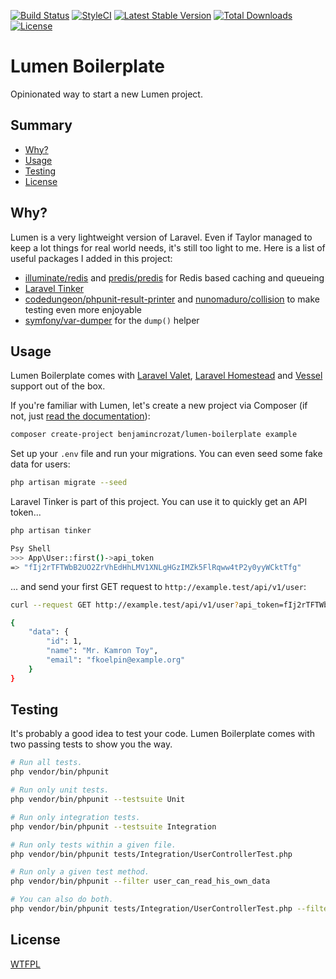 [![Build Status](https://travis-ci.org/benjamincrozat/lumen-boilerplate.svg?branch=master)](https://travis-ci.org/benjamincrozat/lumen-boilerplate)
[![StyleCI](https://styleci.io/repos/109622447/shield)](https://styleci.io/repos/109622447)
[![Latest Stable Version](https://poser.pugx.org/benjamincrozat/lumen-boilerplate/v/stable)](https://packagist.org/packages/benjamincrozat/lumen-boilerplate)
[![Total Downloads](https://poser.pugx.org/benjamincrozat/lumen-boilerplate/downloads)](https://packagist.org/packages/benjamincrozat/lumen-boilerplate)
[![License](https://poser.pugx.org/benjamincrozat/lumen-boilerplate/license)](https://packagist.org/packages/benjamincrozat/lumen-boilerplate)

# Lumen Boilerplate

Opinionated way to start a new Lumen project.

## Summary

* [Why?](#why)
* [Usage](#usage)
* [Testing](#testing)
* [License](#license)

## Why?

Lumen is a very lightweight version of Laravel. Even if Taylor managed to keep a lot things for real world needs, it's still too light to me. Here is a list of useful packages I added in this project:
- [illuminate/redis](https://github.com/illuminate/redis) and [predis/predis](https://github.com/predis/predis) for Redis based caching and queueing
- [Laravel Tinker](https://github.com/laravel/tinker)
- [codedungeon/phpunit-result-printer](https://github.com/mikeerickson/phpunit-pretty-result-printer) and [nunomaduro/collision](https://github.com/nunomaduro/collision) to make testing even more enjoyable
- [symfony/var-dumper](https://symfony.com/doc/current/components/var_dumper.html) for the `dump()` helper

## Usage

Lumen Boilerplate comes with [Laravel Valet](https://laravel.com/docs/valet), [Laravel Homestead](https://laravel.com/docs/homestead) and [Vessel](https://vessel.shippingdocker.com/) support out of the box.

If you're familiar with Lumen, let's create a new project via Composer (if not, just [read the documentation](https://lumen.laravel.com/docs)):

```bash
composer create-project benjamincrozat/lumen-boilerplate example
```

Set up your `.env` file and run your migrations. You can even seed some fake data for users:

```bash
php artisan migrate --seed
```

Laravel Tinker is part of this project. You can use it to quickly get an API token...

```bash
php artisan tinker

Psy Shell
>>> App\User::first()->api_token
=> "fIj2rTFTWbB2UO2ZrVhEdHhLMV1XNLgHGzIMZk5FlRqww4tP2y0yyWCktTfg"
```

... and send your first GET request to `http://example.test/api/v1/user`:

```bash
curl --request GET http://example.test/api/v1/user?api_token=fIj2rTFTWbB2UO2ZrVhEdHhLMV1XNLgHGzIMZk5FlRqww4tP2y0yyWCktTfg

{
    "data": {
        "id": 1,
        "name": "Mr. Kamron Toy",
        "email": "fkoelpin@example.org"
    }
}
```

## Testing

It's probably a good idea to test your code. Lumen Boilerplate comes with two passing tests to show you the way.

```bash
# Run all tests.
php vendor/bin/phpunit

# Run only unit tests.
php vendor/bin/phpunit --testsuite Unit

# Run only integration tests.
php vendor/bin/phpunit --testsuite Integration

# Run only tests within a given file.
php vendor/bin/phpunit tests/Integration/UserControllerTest.php

# Run only a given test method.
php vendor/bin/phpunit --filter user_can_read_his_own_data

# You can also do both.
php vendor/bin/phpunit tests/Integration/UserControllerTest.php --filter user_can_read_his_own_data
```

## License

[WTFPL](http://www.wtfpl.net/about/)
